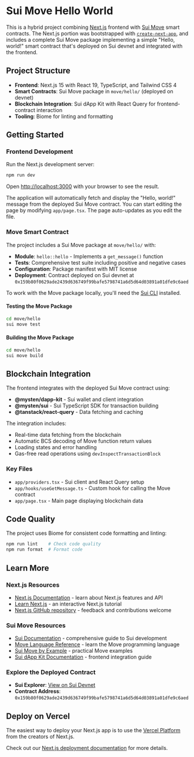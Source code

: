 # Sui Move Hello World

This is a hybrid project combining [Next.js](https://nextjs.org) frontend with [Sui Move](https://docs.sui.io/) smart contracts. The Next.js portion was bootstrapped with [`create-next-app`](https://nextjs.org/docs/app/api-reference/cli/create-next-app), and includes a complete Sui Move package implementing a simple "Hello, world!" smart contract that's deployed on Sui devnet and integrated with the frontend.

## Project Structure

- **Frontend**: Next.js 15 with React 19, TypeScript, and Tailwind CSS 4
- **Smart Contracts**: Sui Move package in `move/hello/` (deployed on devnet)
- **Blockchain Integration**: Sui dApp Kit with React Query for frontend-contract interaction
- **Tooling**: Biome for linting and formatting

## Getting Started

### Frontend Development

Run the Next.js development server:

```bash
npm run dev
```

Open [http://localhost:3000](http://localhost:3000) with your browser to see the result.

The application will automatically fetch and display the "Hello, world!" message from the deployed Sui Move contract. You can start editing the page by modifying `app/page.tsx`. The page auto-updates as you edit the file.

### Move Smart Contract

The project includes a Sui Move package at `move/hello/` with:

- **Module**: `hello::hello` - Implements a `get_message()` function
- **Tests**: Comprehensive test suite including positive and negative cases
- **Configuration**: Package manifest with MIT license
- **Deployment**: Contract deployed on Sui devnet at `0x159b80f0629ade2439d636749f99bafe5798741a6d5d64d03891a01dfe9c6aed`

To work with the Move package locally, you'll need the [Sui CLI](https://docs.sui.io/guides/developer/getting-started/sui-install) installed.

#### Testing the Move Package

```bash
cd move/hello
sui move test
```

#### Building the Move Package

```bash
cd move/hello
sui move build
```

## Blockchain Integration

The frontend integrates with the deployed Sui Move contract using:

- **@mysten/dapp-kit** - Sui wallet and client integration
- **@mysten/sui** - Sui TypeScript SDK for transaction building
- **@tanstack/react-query** - Data fetching and caching

The integration includes:
- Real-time data fetching from the blockchain
- Automatic BCS decoding of Move function return values
- Loading states and error handling
- Gas-free read operations using `devInspectTransactionBlock`

### Key Files
- `app/providers.tsx` - Sui client and React Query setup
- `app/hooks/useGetMessage.ts` - Custom hook for calling the Move contract
- `app/page.tsx` - Main page displaying blockchain data

## Code Quality

The project uses Biome for consistent code formatting and linting:

```bash
npm run lint    # Check code quality
npm run format  # Format code
```

## Learn More

### Next.js Resources

- [Next.js Documentation](https://nextjs.org/docs) - learn about Next.js features and API
- [Learn Next.js](https://nextjs.org/learn) - an interactive Next.js tutorial
- [Next.js GitHub repository](https://github.com/vercel/next.js) - feedback and contributions welcome

### Sui Move Resources

- [Sui Documentation](https://docs.sui.io/) - comprehensive guide to Sui development
- [Move Language Reference](https://move-language.github.io/move/) - learn the Move programming language
- [Sui Move by Example](https://examples.sui.io/samples/move/) - practical Move examples
- [Sui dApp Kit Documentation](https://sdk.mystenlabs.com/dapp-kit) - frontend integration guide

### Explore the Deployed Contract

- **Sui Explorer**: [View on Sui Devnet](https://suiexplorer.com/object/0x159b80f0629ade2439d636749f99bafe5798741a6d5d64d03891a01dfe9c6aed?network=devnet)
- **Contract Address**: `0x159b80f0629ade2439d636749f99bafe5798741a6d5d64d03891a01dfe9c6aed`

## Deploy on Vercel

The easiest way to deploy your Next.js app is to use the [Vercel Platform](https://vercel.com/new?utm_medium=default-template&filter=next.js&utm_source=create-next-app&utm_campaign=create-next-app-readme) from the creators of Next.js.

Check out our [Next.js deployment documentation](https://nextjs.org/docs/app/building-your-application/deploying) for more details.
